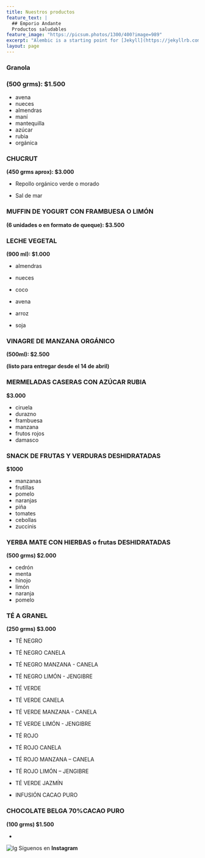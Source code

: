 ```yaml
---
title: Nuestros productos
feature_text: |
  ## Emporio Andante
  Productos saludables
feature_image: "https://picsum.photos/1300/400?image=989"
excerpt: "Alembic is a starting point for [Jekyll](https://jekyllrb.com/) projects. Rather than starting from scratch, this boilerplate is designed to get the ball rolling immediately. Install it, configure it, tweak it, push it."
layout: page
---
```




### Granola

### **(500 grms):  $1.500** 

* avena
* nueces
* almendras
* maní
* mantequilla
* azúcar
* rubia
* orgánica

### CHUCRUT 

**(450 grms aprox): $3.000**

* Repollo orgánico verde o morado

* Sal de mar

  

### MUFFIN DE YOGURT  CON FRAMBUESA O LIMÓN 

**(6 unidades o en formato de queque): $3.500**

### LECHE VEGETAL

**(900 ml): $1.000**

* almendras

* nueces

* coco

* avena

* arroz

* soja



### VINAGRE DE MANZANA ORGÁNICO

**(500ml): $2.500**

**(listo para entregar desde el 14 de abril)**

###   MERMELADAS CASERAS CON AZÚCAR RUBIA

**$3.000**

* ciruela
* durazno
* frambuesa
* manzana
* frutos rojos
* damasco



### SNACK DE FRUTAS Y VERDURAS DESHIDRATADAS

**$1000**

* manzanas 
*  frutillas
* pomelo
* naranjas
* piña
* tomates
* cebollas
* zuccinis



### YERBA MATE CON HIERBAS o frutas DESHIDRATADAS

**(500 grms) $2.000**

* cedrón
* menta
* hinojo
* limón
* naranja
* pomelo



### TÉ A GRANEL 

**(250 grms) $3.000**

* TÉ NEGRO 

* TÉ NEGRO CANELA

* TÉ NEGRO MANZANA - CANELA

* TÉ NEGRO LIMÓN - JENGIBRE

* TÉ VERDE 

* TÉ VERDE CANELA

* TÉ VERDE MANZANA - CANELA

* TÉ VERDE LIMÓN - JENGIBRE

* TÉ ROJO

* TÉ ROJO CANELA

* TÉ ROJO MANZANA – CANELA

* TÉ ROJO LIMÓN – JENGIBRE

* TÉ VERDE JAZMÍN 

* INFUSIÓN CACAO PURO



### CHOCOLATE BELGA 70%CACAO PURO

**(100 grms) $1.500**

-
 ![Ig](https://desidia.noblogs.org/files/2020/03/Instagram_blanco-e1585433483230.png) Síguenos en **Instagram**